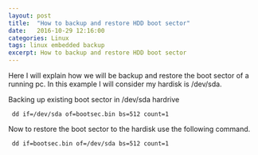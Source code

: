 ```yaml
---
layout: post
title:  "How to backup and restore HDD boot sector"
date:   2016-10-29 12:16:00
categories: Linux
tags: linux embedded backup
excerpt: How to backup and restore HDD boot sector
---
```



Here I will explain how we will be backup and restore the boot sector of a running pc. In  this example I will consider my hardisk is /dev/sda.

Backing up existing boot sector in /dev/sda hardrive

```
 dd if=/dev/sda of=bootsec.bin bs=512 count=1
```

Now to restore the boot sector to the hardisk use the following command.

```
 dd if=bootsec.bin of=/dev/sda bs=512 count=1
```

